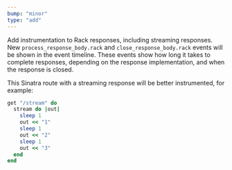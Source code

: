 ```yaml
---
bump: "minor"
type: "add"
---
```


Add instrumentation to Rack responses, including streaming responses. New `process_response_body.rack` and `close_response_body.rack` events will be shown in the event timeline. These events show how long it takes to complete responses, depending on the response implementation, and when the response is closed.

This Sinatra route with a streaming response will be better instrumented, for example:

```ruby
get "/stream" do
  stream do |out|
    sleep 1
    out << "1"
    sleep 1
    out << "2"
    sleep 1
    out << "3"
  end
end
```
